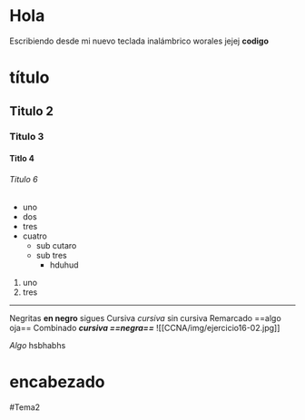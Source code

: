 # Hola
Escribiendo desde mi nuevo teclada inalámbrico worales  jejej
**codigo**
# título
## Titulo 2
### Titulo 3
#### Titlo 4
###### Titulo 6
- uno
- dos
- tres 
- cuatro
	- sub cutaro
	- sub tres
		- hduhud

1. uno
2. tres

---
Negritas **en negro** sigues 
Cursiva *cursiva* sin cursiva
Remarcado ==algo oja==
Combinado ***cursiva ==negra==*** 
![[CCNA/img/ejercicio16-02.jpg]]

_Algo_ 
hsbhabhs
# encabezado
#Tema2
